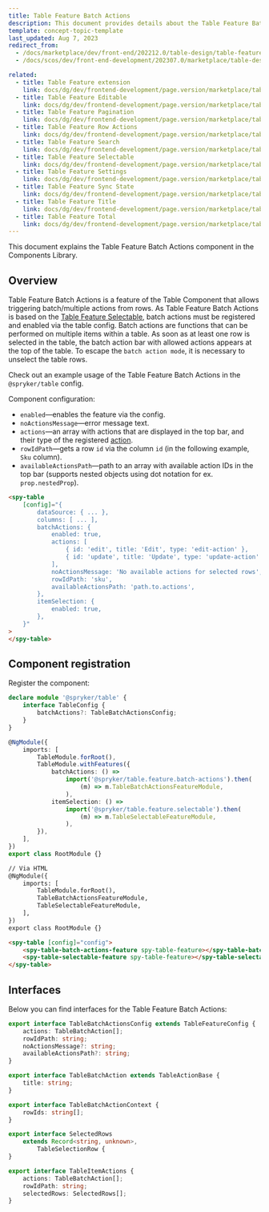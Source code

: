 ```yaml
---
title: Table Feature Batch Actions
description: This document provides details about the Table Feature Batch Actions component in the Components Library.
template: concept-topic-template
last_updated: Aug 7, 2023
redirect_from:
  - /docs/marketplace/dev/front-end/202212.0/table-design/table-features/.html
  - /docs/scos/dev/front-end-development/202307.0/marketplace/table-design/table-feature-extension/table-feature-batch-actions.html

related:
  - title: Table Feature extension
    link: docs/dg/dev/frontend-development/page.version/marketplace/table-design/table-feature-extension/table-feature-extension.html
  - title: Table Feature Editable
    link: docs/dg/dev/frontend-development/page.version/marketplace/table-design/table-feature-extension/table-feature-editable.html
  - title: Table Feature Pagination
    link: docs/dg/dev/frontend-development/page.version/marketplace/table-design/table-feature-extension/table-feature-pagination.html
  - title: Table Feature Row Actions
    link: docs/dg/dev/frontend-development/page.version/marketplace/table-design/table-feature-extension/table-feature-row-actions.html
  - title: Table Feature Search
    link: docs/dg/dev/frontend-development/page.version/marketplace/table-design/table-feature-extension/table-feature-search.html
  - title: Table Feature Selectable
    link: docs/dg/dev/frontend-development/page.version/marketplace/table-design/table-feature-extension/table-feature-selectable.html
  - title: Table Feature Settings
    link: docs/dg/dev/frontend-development/page.version/marketplace/table-design/table-feature-extension/table-feature-settings.html
  - title: Table Feature Sync State
    link: docs/dg/dev/frontend-development/page.version/marketplace/table-design/table-feature-extension/table-feature-sync-state.html
  - title: Table Feature Title
    link: docs/dg/dev/frontend-development/page.version/marketplace/table-design/table-feature-extension/table-feature-title.html
  - title: Table Feature Total
    link: docs/dg/dev/frontend-development/page.version/marketplace/table-design/table-feature-extension/table-feature-total.html
---
```


This document explains the Table Feature Batch Actions component in the Components Library.

## Overview

Table Feature Batch Actions is a feature of the Table Component that allows triggering batch/multiple actions from rows.
As Table Feature Batch Actions is based on the [Table Feature Selectable](/docs/dg/dev/frontend-development/{{page.version}}/marketplace/table-design/table-feature-extension/table-feature-selectable.html), batch actions must be registered and enabled via the table config. Batch actions are functions that can be performed on multiple items within a table. As soon as at least one row is selected in the table, the batch action bar with allowed actions appears at the top of the table.
To escape the `batch action mode`, it is necessary to unselect the table rows.

Check out an example usage of the Table Feature Batch Actions in the `@spryker/table` config.

Component configuration:

- `enabled`—enables the feature via the config.  
- `noActionsMessage`—error message text.  
- `actions`—an array with actions that are displayed in the top bar, and their type of the registered [action](/docs/dg/dev/frontend-development/{{page.version}}/marketplace/ui-components-library/actions/ui-components-library-actions.html).   
- `rowIdPath`—gets a row `id` via the column `id` (in the following example, `Sku` column).  
- `availableActionsPath`—path to an array with available action IDs in the top bar (supports nested objects using dot notation for ex. `prop.nestedProp`).   

```html
<spy-table
    [config]="{
        dataSource: { ... },
        columns: [ ... ],
        batchActions: {
            enabled: true,
            actions: [
                { id: 'edit', title: 'Edit', type: 'edit-action' },
                { id: 'update', title: 'Update', type: 'update-action' },
            ],
            noActionsMessage: 'No available actions for selected rows',
            rowIdPath: 'sku',
            availableActionsPath: 'path.to.actions',
        },  
        itemSelection: {
            enabled: true,
        },                                                                                         
    }"
>
</spy-table>
```

## Component registration

Register the component:

```ts
declare module '@spryker/table' {
    interface TableConfig {
        batchActions?: TableBatchActionsConfig;
    }
}

@NgModule({
    imports: [
        TableModule.forRoot(),
        TableModule.withFeatures({
            batchActions: () =>
                import('@spryker/table.feature.batch-actions').then(
                    (m) => m.TableBatchActionsFeatureModule,
                ),
            itemSelection: () =>
                import('@spryker/table.feature.selectable').then(
                    (m) => m.TableSelectableFeatureModule,
                ),
        }),
    ],
})
export class RootModule {}
```

```html
// Via HTML
@NgModule({
    imports: [
        TableModule.forRoot(),
        TableBatchActionsFeatureModule,
        TableSelectableFeatureModule,
    ],
})
export class RootModule {}

<spy-table [config]="config">
    <spy-table-batch-actions-feature spy-table-feature></spy-table-batch-actions-feature>
    <spy-table-selectable-feature spy-table-feature></spy-table-selectable-feature>
</spy-table>
```

## Interfaces

Below you can find interfaces for the Table Feature Batch Actions:

```ts
export interface TableBatchActionsConfig extends TableFeatureConfig {
    actions: TableBatchAction[];
    rowIdPath: string;
    noActionsMessage?: string;
    availableActionsPath?: string;
}

export interface TableBatchAction extends TableActionBase {
    title: string;
}

export interface TableBatchActionContext {
    rowIds: string[];
}

export interface SelectedRows
    extends Record<string, unknown>,
        TableSelectionRow {
}

export interface TableItemActions {
    actions: TableBatchAction[];
    rowIdPath: string;
    selectedRows: SelectedRows[];
}
```
